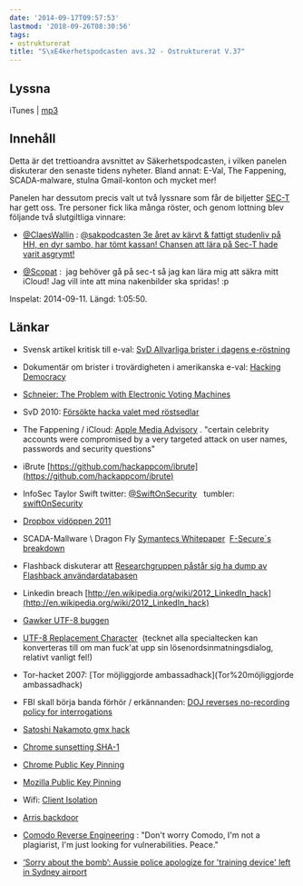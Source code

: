 ```yaml
---
date: '2014-09-17T09:57:53'
lastmod: '2018-09-26T08:30:56'
tags:
- ostrukturerat
title: "S\xE4kerhetspodcasten avs.32 - Ostrukturerat V.37"
---
```

## Lyssna

iTunes \| [mp3](http://traffic.libsyn.com/sakerhetspodcasten/sakpodcasten_v37_edit_mixdown.mp3)

## Innehåll

Detta är det trettioandra avsnittet av Säkerhetspodcasten, i vilken panelen diskuterar
den senaste tidens nyheter. Bland annat: E-Val, The Fappening, SCADA-malware, stulna
Gmail-konton och mycket mer!

Panelen har dessutom precis valt ut två lyssnare som får de biljetter [SEC-T](https://www.sec-t.org/)  har gett oss. Tre personer fick lika många röster, och genom lottning blev följande två slutgiltliga vinnare:

* [@ClaesWallin](https://twitter.com/ClaesWallin) : [@sakpodcasten 3e året av kärvt & fattigt studenliv på HH, en dyr sambo, har tömt kassan! Chansen att lära på Sec-T hade varit asgrymt!](https://twitter.com/ClaesWallin/status/507844372876910592)

* [@Scopat](https://twitter.com/skopat) :  jag behöver gå på sec-t så jag kan lära mig att säkra mitt iCloud! Jag vill inte att mina nakenbilder ska spridas! :p



Inspelat: 2014-09-11. Längd: 1:05:50.

## Länkar


* Svensk artikel kritisk till e-val: [SvD Allvarliga brister i dagens e-röstning](http://www.svd.se/naringsliv/digitalt/e-rostning-blir-inte-nagot-enkelt-val_7077119.svd)

* Dokumentär om brister i trovärdigheten i amerikanska e-val: [Hacking Democracy](http://www.imdb.com/title/tt0808532/)

* [Schneier: The Problem with Electronic Voting Machines](https://www.schneier.com/blog/archives/2004/11/the_problem_wit.html)

* SvD 2010: [Försökte hacka valet med röstsedlar](http://www.svd.se/nyheter/inrikes/politik/valet2010/forsokte-hacka-valet-med-rostsedlar_5394833.svd)

* The Fappening / iCloud: [Apple Media Advisory](http://www.apple.com/pr/library/2014/09/02Apple-Media-Advisory.html) . "certain celebrity accounts were compromised by a very targeted attack on user names, passwords and security questions"

* iBrute [https://github.com/hackappcom/ibrute](https://github.com/hackappcom/ibrute)

* InfoSec Taylor Swift twitter: [@SwiftOnSecurity](https://twitter.com/SwiftOnSecurity)   tumbler: [swiftOnSecurity](http://swiftonsecurity.tumblr.com/)

* [Dropbox vidöppen 2011](http://www.darkreading.com/vulnerabilities-and-threats/dropbox-files-left-unprotected-open-to-all/d/d-id/1098442?)

* SCADA-Mallware \\ Dragon Fly [Symantecs Whitepaper](http://www.symantec.com/content/en/us/enterprise/media/security_response/whitepapers/Dragonfly_Threat_Against_Western_Energy_Suppliers.pdf)  [F-Secure´s breakdown](http://www.f-secure.com/weblog/archives/00002718.html)

* Flashback diskuterar att [Researchgruppen påstår sig ha dump av Flashback användardatabasen](https://www.flashback.org/t2442046p61)

* Linkedin breach [http://en.wikipedia.org/wiki/2012_LinkedIn_hack](http://en.wikipedia.org/wiki/2012_LinkedIn_hack)

* [Gawker UTF-8 buggen](https://www.lightbluetouchpaper.org/2011/01/07/another-gawker-bug-handling-non-ascii-characters-in-passwords/)

* [UTF-8 Replacement Character](http://www.fileformat.info/info/unicode/char/0fffd/index.htm)  (tecknet alla specialtecken kan konverteras till om man fuck\'at upp sin lösenordsinmatningsdialog, relativt vanligt fel!)

* Tor-hacket 2007: [Tor möjliggjorde ambassadhack](Tor%20möjliggjorde ambassadhack)

* FBI skall börja banda förhör / erkännanden: [DOJ reverses no-recording policy for interrogations](http://www.azcentral.com/story/news/politics/2014/05/21/fbi-reverses-recording-policy-interrogations/9379211/)

* [Satoshi Nakamoto gmx hack](http://www.forbes.com/sites/kashmirhill/2014/09/16/satoshi-nakamoto-email-hack/)

* [Chrome sunsetting SHA-1](http://googleonlinesecurity.blogspot.se/2014/09/gradually-sunsetting-sha-1.html)

* [Chrome Public Key Pinning](https://www.imperialviolet.org/2011/05/04/pinning.html)

* [Mozilla Public Key Pinning](https://wiki.mozilla.org/SecurityEngineering/Public_Key_Pinning)

* Wifi: [Client Isolation](http://www.howtogeek.com/179089/lock-down-your-wi-fi-network-with-your-routers-wireless-isolation-option/)

* [Arris backdoor](http://console-cowboys.blogspot.se/2014/09/arris-cable-modem-backdoor-im.html)

* [Comodo Reverse Engineering](https://twitter.com/matalaz/status/507211975357902848) : "Don\'t worry Comodo, I\'m not a plagiarist, I\'m just looking for vulnerabilities. Peace."

* [‘Sorry about the bomb’: Aussie police apologize for \'training device\' left in Sydney airport](http://rt.com/news/186948-australia-training-explosives-airport/)




